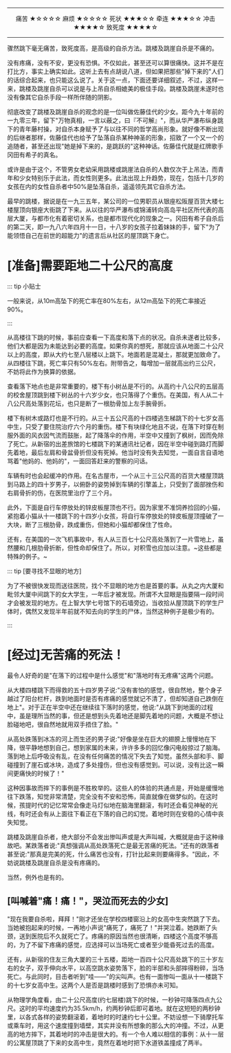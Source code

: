 
---

<p align="middle">痛苦 ★☆☆☆☆ 麻烦 ★☆☆☆☆ 死状 ★★★☆☆ 牵连 ★★★☆☆ 冲击 ★★★★☆ 致死度 ★★★★☆</p>

---

骤然跳下毫无痛苦，致死度高，是高级的自杀方法。跳楼及跳崖自杀是不痛的。

没有疼痛，没有不安，更没有恐惧。不仅如此，甚至还可以算很痛快。这并不是在打比方，事实上确实如此。这听上去有点胡说八道，但如果把那些"掉下来的"人们的话综合起来，也只能这么说了。关于这一点，下面还要详细叙述，不过，这样一来，跳楼及跳崖自杀可以说是与上吊自杀相媲美的极佳手段。跳楼及跳崖未遂时也没有像其它自杀手段一样所伴随的阴影。

彻底改变了跳楼及跳崖自杀的观念的是一位叫做佐藤佳代的少女。距今九十年前的一九零三年，留下"万物真相，一言以蔽之，曰『不可解』"，而从华严瀑布纵身跳下的青年藤村操，对自杀本身赋予了与以往不同的哲学高尚形象。就好像不断出现的后继者那样，佐藤佳代也给予了坠落自杀某种神圣的形象，招致了一个又一个的追随者，甚至还出现"她是掉下来的，是跳跃的"这种神话。佐藤佳代就是红牌歌手冈田有希子的真名。

或许是由于这个，不管男女老幼采用跳楼或跳崖法自杀的人数仅次于上吊法，而青年和少女特别乐于此法，而女性则更多。此法出现上升趋势，现在，包括十几岁的女孩在内的女性自杀者中50%是坠落自杀，遥遥领先其它自杀方法。

最早的跳楼，据说是在一九三五年，某公司的一位男职员从银座松阪屋百货大楼七楼屋顶向银座大街跳了下来。从以往的华严瀑布或锦浦转向高岛平社区所代表的高层大厦，与都市化有着密切关系，也是都市现代化的现象之一。冈田有希子自杀后的第二天，即一九八六年四月十一日，十八岁的女孩子拉着妹妹的手，留下"为了能领悟自己在前世的超能力"的遗言后从社区的屋顶跳下身亡。

# [准备]需要距地二十公尺的高度

::: tip 小贴士

一般来说，从10m高坠下的死亡率在80%左右，从12m高坠下的死亡率接近90%。

:::

从高楼往下跳的时候，事前应查看一下高度和落下点的状况。自杀未遂者比较多，他们大都是因为未能达到必要的高度。如果你真的想死，那就应该从地面二十公尺以上的高度，即从大约七至八层楼以上跳下。地面若是混凝土，那就更加致命了。从四楼往下跳，死亡率只有50%左右。附带告之，每增加一层就高出约三公尺，不妨将此作为换算的依据。

查看落下地点也是非常重要的，楼下有小树丛是不行的。从高约十八公尺的五层高的校舍屋顶跳到楼下树丛的十六岁少女，也只落得了个重伤。在美国，有人从二十八公尺高处落到花坛，也只是断了一根肋骨加上左手腕骨折。

楼下有树木或路灯也是不行的。从三十五公尺高的十四楼逃生梯跳下的十七岁女高中生，只受了要住院治疗六个月的重伤。楼下有块绿化地且不说，在落下时穿在制服外面的风衣因气流而鼓胀，起了降落伞的作用，半空中又撞到了枫树，因而免除了死亡。从新宿的出差旅馆的七楼跳下的某通讯社记者，因在半空中碰到路灯而脚先着地，最后左肩和骨盆骨折但没有死掉。他当时没有失去知觉，一面自言自语地骂着"他妈的、他妈的"，一面回答赶来的警察的问话。

车辆有时也会起缓冲的作用。在名古屋市，一个从三十三公尺高的百货大楼屋顶跳到马路上的四十岁男子，以俯卧的姿势掉到车辆的引擎盖上，只受到了面部挫伤和右肩骨折的伤，在医院里治疗了三个月。

此外，下面是自行车停放处的锌皮板屋顶也不行。因为家里不准饲养捡回的小猫，紧抱着小猫从十一楼跳下的十四岁小女孩，将自行车停放处的锌皮板屋顶撞破了一大块，断了三根肋骨，跌成重伤，但她和小猫却都保住了性命。

还有，在美国的一次飞机事故中，有人从三百七十公尺高处落到了一片雪地上，虽然腰和几根肋骨折断，但性命却保住了。所以，对积雪也应加以注意。~这些都是特殊的例子。~

::: tip [要寻找不显眼的地方]

为了不被很快发现而送往医院，找个不显眼的地方也是首要的事。从丸之内大厦和毗邻大厦中间跳下的女大学生，一年后才被发现。所谓不大显眼是指要隔一段时间才会被发现的地方。在上智大学七号馆下的石墙旁边，当收拾从屋顶跳下的学生尸体时，偶然又发现半年前就不知去向的学生的尸体，当然这种例子是极少有的。

:::

# [经过]无苦痛的死法！

最令人好奇的是"在落下的过程中是什么感觉"和"落地时有无疼痛"这两个问题。

从大楼四楼跳下而得救的五十四岁男子说:"没有害怕的感觉，很自然地，整个身子越过了阳台栏杆，跌到地面时是否有疼痛的感觉就记不清了，但却知道自己跌倒在地上"。对于正在半空中还在继续往下落时的感觉，他说:"从跳下到地面的过程中，虽是理所当然的事，但还是想到头先着地还是脚先着地的问题，大概是不想让脸碰地吧，很自然地就用双手捂住了脸。"

从高处跌落到冰冻的河上而生还的男子说:"好像是坐在巨大的翅膀上慢慢地在下降，很平静地想到自己，想到家属的未来，许许多多的回忆像闪电般掠过了脑海。落到地上后呼吸没有乱，在没有任何痛苦的情况下失去了知觉。虽然头部和手、脚碰撞到了崖石或冰块，造成了多处撞伤，但也没有感觉到。可以说，没有比这一瞬间更痛快的时候了！"

这种因事故而摔下的事例是不胜枚举的。这些人的体验的共通点是，开始是缓慢地往下跌落，知觉非常清楚，完全没有不安和恐怖，简直就像在做梦似的。在这时候，孩提时代的记忆常常会像走马灯似地在脑海里翻滚，有时还会看见神秘的光线，有时还会有从上面往下看正在下落的自己的幻觉。着地时则在安稳的心情中丧失知觉。

跳楼及跳崖自杀者，绝大部分不会发出惨叫声或是大声叫喊，大概就是由于这种缘故吧。某跌落者说:"真想强调从高处跌落死亡是最无苦痛的死法。"还有的跌落者甚至说:"那真是完美的死，什么痛苦也没有，打针比起来则要痛得多。"因此，不妨说跳楼及跳崖自杀是没有疼痛的。

当然，例外也是有的。

## [叫喊着"痛！痛！"，哭泣而死去的少女]

"现在我要自杀啦，拜拜！"刚才还坐在学校四楼窗沿上的女高中生突然跳了下去。当她被抱起来的时候，一再地小声说"痛死了，痛死了！"并哭泣着。她跌断了头颈，送到医院后不久就死亡了。疼痛的原因当然也很清晰，四楼这个高度不够高的，为了不留下疼痛的感觉，应选择可以当场死亡或者至少能昏死过去的高度。

还有，从新宿的住友三角大厦的三十五楼，距地一百四十公尺高处跳下的三十岁左右的女子，双手伸向水平，以高空跳水姿势落下，脸的半部和头部摔得粉碎，当场死亡。与此同时，目击者听到"哇——"的尖叫声。也有一面惨叫一面从十一楼跳下的十七岁女高中生。这两个人是否是跳楼时感到了恐惧亦未可知。

从物理学角度看，由二十公尺高度(约七层楼)跳下的时候，一秒钟可降落四点九公尺。这时的平均速度约为35.5km/h，约两秒钟后即可着地。就在这短短的两秒钟里，以各式各样的姿势翻滚着，着地时的时速约七十公里。不妨设想一下骑摩托车或乘车时，用这个速度撞到墙壁，其实并没有所想象的那么大的冲撞。不过，从更高的地方摔下，其着地时的冲击是很大的。有一个令人难以相信的事例：从十一层的公寓屋顶跳了下来的女高中生，竟然在着地时把下水道铁盖撞成了两半。